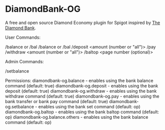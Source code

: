 # DiamondBank-OG

A free and open source Diamond Economy plugin for Spigot inspired by [The Diamond Bank](https://www.spigotmc.org/resources/the-diamond-bank.72020/).

User Commands:

/balance or /bal
/balance <player> or /bal <player>
/deposit <amount (number or "all")>
/pay <player> <amount>
/withdraw <amount (number or "all")>
/baltop <page number (optional)>

Admin Commands:

/setbalance <player> <balance>

Permissions:
diamondbank-og.balance - enables using the bank balance command (default: true)
diamondbank-og.deposit - enables using the bank deposit (default: true)
diamondbank-og.withdraw - enables using the bank withdraw command (default: true)
diamondbank-og.pay - enables using the bank transfer or bank pay command (default: true)
diamondbank-og.setbalance - enables using the bank set command (default: op)
diamondbank-og.baltop - enables using the bank baltop command (default: op)
diamondbank-og.balance.others - enables using the bank balance <player> command (default: op)
